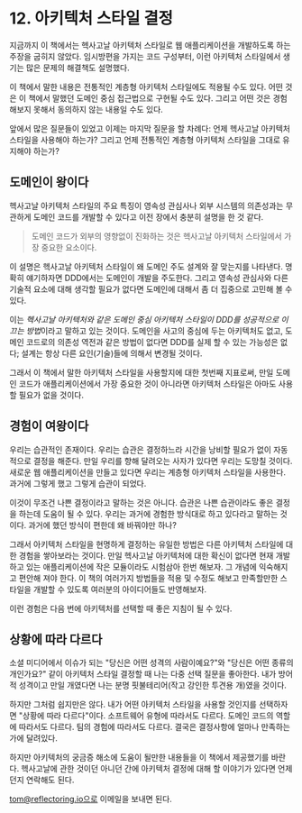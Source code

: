# 12. 아키텍처 스타일 결정



지금까지 이 책에서는 헥사고날 아키텍처 스타일로 웹 애플리케이션을 개발하도록 하는 주장을 굽히지 않았다. 임시방편을 가지는 코드 구성부터, 이런 아키텍처 스타일에서 생기는 많은 문제의 해결책도 설명했다.

이 책에서 말한 내용은 전통적인 계층형 아키텍처 스타일에도 적용될 수도 있다. 어떤 것은 이 책에서 말했던 도메인 중심 접근법으로 구현될 수도 있다. 그리고 어떤 것은 경험해보지 못해서 동의하지 않는 내용일 수도 있다.

앞에서 많은 질문들이 있었고 이제는 마지막 질문을 할 차례다: 언제 헥사고날 아키텍처 스타일을 사용해야 하는가? 그리고 언제 전통적인 계층형 아키텍처 스타일을 그대로 유지해야 하는가?



## 도메인이 왕이다

헥사고날 아키텍처 스타일의 주요 특징이 영속성 관심사나 외부 시스템의 의존성과는 무관하게 도메인 코드를 개발할 수 있다고 이전 장에서 충분히 설명을 한 것 같다.

> 도메인 코드가 외부의 영향없이 진화하는 것은 헥사고날 아키텍처 스타일에서 가장 중요한 요소이다.



이 설명은 헥사고날 아키텍처 스타일이 왜 도메인 주도 설계와 잘 맞는지를 나타낸다. 명확히 얘기하자면 DDD에서는 도메인이 개발을 주도한다. 그리고 영속성 관심사와 다른 기술적 요소에 대해 생각할 필요가 없다면 도메인에 대해서 좀 더 집중으로 고민해 볼 수 있다.

이는 *헥사고날 아키텍처와 같은 도메인 중심 아키텍처 스타일이 DDD를 성공적으로 이끄는 방법*이라고  말하고 있는 것이다. 도메인을 사고의 중심에 두는 아키텍처도 없고, 도메인 코드로의 의존성 역전과 같은 방법이 없다면 DDD를 실제 할 수 있는 가능성은 없다; 설계는 항상 다른 요인(기술)들에 의해서 변경될 것이다.

그래서 이 책에서 말한 아키텍처 스타일을 사용할지에 대한 첫번째 지표로써, 만일 도메인 코드가 애플리케이션에서 가장 중요한 것이 아니라면 아키텍처 스타일은 아마도 사용할 필요가 없을 것이다.



## 경험이 여왕이다

우리는 습관적인 존재이다. 우리는 습관은 결정하느라 시간을 낭비할 필요가 없이 자동적으로 결정을 해준다. 만일 우리를 향해 달려오는 사자가 있다면 우리는 도망칠 것이다. 새로운 웹 애플리케이션을 만들고 있다면 우리는 계층형 아키텍처 스타일을 사용한다. 과거에 그렇게 했고 그렇게 습관이 되었다.

이것이 무조건 나쁜 결정이라고 말하는 것은 아니다. 습관은 나쁜 습관이라도 좋은 결정을 하는데 도움이 될 수 있다. 우리는 과거에 경험한 방식대로 하고 있다라고 말하는 것이다. 과거에 했던 방식이 편한데 왜 바꿔야만 하나?

그래서 아키텍처 스타일을 현명하게 결정하는 유일한 방법은 다른 아키텍처 스타일에 대한 경험을 쌓아보라는 것이다. 만일 헥사고날 아키텍처에 대한 확신이 없다면 현재 개발하고 있는 애플리케이션에 작은 모듈이라도 시험삼아 한번 해보자. 그 개념에 익숙해지고 편안해 져야 한다. 이 책의 여러가지 방법들을 적용 및 수정도 해보고 만족할만한 스타일을 개발할 수 있도록 여러분의 아이디어들도 반영해보자.

이런 경험은 다음 번에 아키텍처를 선택할 때 좋은 지침이 될 수 있다.



## 상황에 따라 다르다

소셜 미디어에서 이슈가 되는 "당신은 어떤 성격의 사람이예요?"와 "당신은 어떤 종류의 개인가요?" 같이 아키텍처 스타일 결정할 때 나는 다중 선택 질문을 좋아한다. 내가 방어적 성격이고 만일 개였다면 나는 분명 핏불테리어(작고 강인한 투견용 개)였을 것이다.

하지만 그처럼 쉽지만은 않다. 내가 어떤 아키텍처 스타일을 사용할 것인지를 선택하자면 "상황에 따라 다르다"이다. 소프트웨어 유형에 따라서도 다르다. 도메인 코드의 역할에 따라서도 다르다. 팀의 경험에 따라서도 다르다. 결국은 결정사항에 얼마나 만족하는가에 달려있다.

하지만 아키텍처의 궁금증 해소에 도움이 될만한 내용들을 이 책에서 제공했기를 바란다. 헥사고날에 관한 것이던 아니던 간에 아키텍처 결정에 대해 할 이야기가 있다면 언제던지 연락해도 된다.

tom@reflectoring.io으로 이메일을 보내면 된다.



















